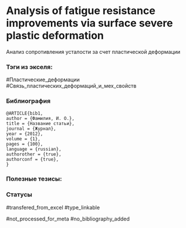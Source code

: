 # Analysis of fatigue resistance improvements via surface severe plastic deformation

Анализ сопротивления усталости за счет пластической деформации

### Тэги из экселя:
#Пластические_деформации
#Связь_пластических_деформаций_и_мех_свойств 

### Библиография
```
@ARTICLE{bib1,
author = {Фамилия, И. О.},
title = {Название статьи},
journal = {Журнал},
year = {2012},
volume = {1},
pages = {100},
language = {russian},
authorother = {true},
authorconf = {true},
}
```

### Полезные тезисы:

### Статусы
#transfered_from_excel 
#type_linkable 

#not_processed_for_meta
#no_bibliography_added